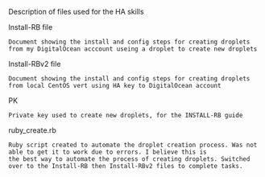 Description of files used for the HA skills

Install-RB file

    Document showing the install and config steps for creating droplets from my DigitalOcean acccount useing a droplet to create new droplets
    
Install-RBv2 file

    Document showing the install and config steps for creating droplets from local CentOS vert using HA key to DigitalOcean account

PK

    Private key used to create new droplets, for the INSTALL-RB guide
    
ruby_create.rb

    Ruby script created to automate the droplet creation process. Was not able to get it to work due to errors. I believe this is 
    the best way to automate the process of creating droplets. Switched over to the Install-RB then Install-RBv2 files to complete tasks.
